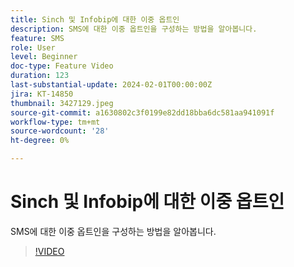 ```yaml
---
title: Sinch 및 Infobip에 대한 이중 옵트인
description: SMS에 대한 이중 옵트인을 구성하는 방법을 알아봅니다.
feature: SMS
role: User
level: Beginner
doc-type: Feature Video
duration: 123
last-substantial-update: 2024-02-01T00:00:00Z
jira: KT-14850
thumbnail: 3427129.jpeg
source-git-commit: a1630802c3f0199e82dd18bba6dc581aa941091f
workflow-type: tm+mt
source-wordcount: '28'
ht-degree: 0%

---
```



# Sinch 및 Infobip에 대한 이중 옵트인

SMS에 대한 이중 옵트인을 구성하는 방법을 알아봅니다.

>[!VIDEO](https://video.tv.adobe.com/v/3427129/?learn=on)
